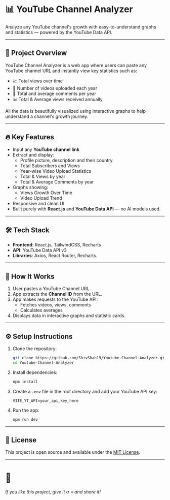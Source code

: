 # 📊 YouTube Channel Analyzer

Analyze any YouTube channel's growth with easy-to-understand graphs and statistics — powered by the YouTube Data API.

---

## 🚀 Project Overview

YouTube Channel Analyzer is a web app where users can paste any YouTube channel URL and instantly view key statistics such as:
- 📈 Total views over time
- 🎥 Number of videos uploaded each year
- 💬 Total and average comments per year
- 📊 Total & Average views received annually.

All the data is beautifully visualized using interactive graphs to help understand a channel's growth journey.

---

## 🔥 Key Features

- Input any **YouTube channel link**
- Extract and display:
  - Profile picture, description and their country.
  - Total Subscribers and Views
  - Year-wise Video Upload Statistics
  - Total & Views by year
  - Total & Average Comments by year
- Graphs showing:
  - Views Growth Over Time
  - Video Upload Trend
- Responsive and clean UI
- Built purely with **React.js** and **YouTube Data API** — no AI models used.

---

## 🛠️ Tech Stack

- **Frontend**: React.js, TailwindCSS, Recharts
- **API**: YouTube Data API v3
- **Libraries**: Axios, React Router, Recharts.

---

## 🧠 How It Works

1. User pastes a YouTube Channel URL.
2. App extracts the **Channel ID** from the URL.
3. App makes requests to the YouTube API:
   - Fetches videos, views, comments
   - Calculates averages
4. Displays data in interactive graphs and statistic cards.

---

## ⚙️ Setup Instructions

1. Clone the repository:
   ```bash
   git clone https://github.com/ShivShah19/Youtube-Channel-Analyzer.git
   cd Youtube-Channel-Analyzer 
   ```

2. Install dependencies:
   ```bash
   npm install
   ```

3. Create a `.env` file in the root directory and add your YouTube API key:
   ```
   VITE_YT_API=your_api_key_here
   ```

4. Run the app:
   ```bash
   npm run dev
   ```

---

## 📄 License

This project is open source and available under the [MIT License](LICENSE).

---

# 🌟

_If you like this project, give it a ⭐️ and share it!_
